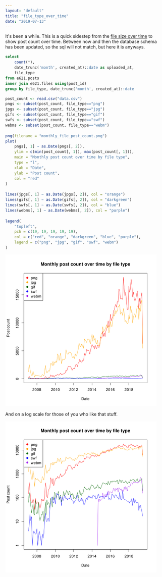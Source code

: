 ```yaml
---
layout: "default"
title: "file_type_over_time"
date: "2019-07-13"
---
```


It's been a while. This is a quick sidestep from the <a href="./../file_size_over_time">file size over time</a> to show post count over time. Between now and then the database schema has been updated, so the sql will not match, but here it is anyways.

```sql
select
	count(*),
	date_trunc('month', created_at)::date as uploaded_at,
	file_type
from e621.posts
inner join e621.files using(post_id)
group by file_type, date_trunc('month', created_at)::date
```

```R
post_count <- read.csv("data.csv")
pngs <- subset(post_count, file_type=="png")
jpgs <- subset(post_count, file_type=="jpg")
gifs <- subset(post_count, file_type=="gif")
swfs <- subset(post_count, file_type=="swf")
webms <- subset(post_count, file_type=="webm")

png(filename = "monthly_file_post_count.png")
plot(
	pngs[, 1] ~ as.Date(pngs[, 2]),
	ylim = c(min(post_count[, 1]), max(post_count[, 1])),
	main = "Monthly post count over time by file type",
	type = "l",
	xlab = "Date",
	ylab = "Post count",
	col = "red"
)

lines(jpgs[, 1] ~ as.Date(jpgs[, 2]), col = "orange")
lines(gifs[, 1] ~ as.Date(gifs[, 2]), col = "darkgreen")
lines(swfs[, 1] ~ as.Date(swfs[, 2]), col = "blue")
lines(webms[, 1] ~ as.Date(webms[, 2]), col = "purple")

legend(
	"topleft",
	pch = c(19, 19, 19, 19, 19),
	col = c("red", "orange", "darkgreen", "blue", "purple"),
	legend = c("png", "jpg", "gif", "swf", "webm")
)
```

<img src="monthly_file_post_count.png" alt="monthly file type count">

And on a log scale for those of you who like that stuff.

<img src="monthly_file_post_count_log.png" alt="monthly file type count log">